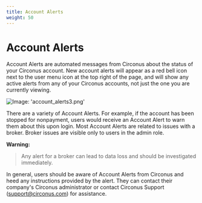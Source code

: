 ```yaml
---
title: Account Alerts
weight: 50
---
```


# Account Alerts

Account Alerts are automated messages from Circonus about the status of your Circonus account. New account alerts will appear as a red bell icon next to the user menu icon at the top right of the page, and will show any active alerts from any of your Circonus accounts, not just the one you are currently viewing.

![Image: 'account_alerts3.png'](/images/circonus/account_alerts3.png)

There are a variety of Account Alerts. For example, if the account has been stopped for nonpayment, users would receive an Account Alert to warn them about this upon login. Most Account Alerts are related to issues with a broker. Broker issues are visible only to users in the admin role.

**Warning:**

> Any alert for a broker can lead to data loss and should be investigated immediately.

In general, users should be aware of Account Alerts from Circonus and heed any instructions provided by the alert. They can contact their company's Circonus administrator or contact Circonus Support (support@circonus.com) for assistance.
